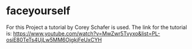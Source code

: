 # faceyourself

For this Project a tutorial by Corey Schafer is used. 
The link for the tutorial is:
  https://www.youtube.com/watch?v=MwZwr5Tvyxo&list=PL-osiE80TeTs4UjLw5MM6OjgkjFeUxCYH
